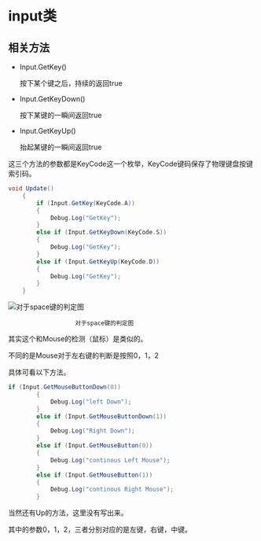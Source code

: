 # input类

## 相关方法

- Input.GetKey()
  
    按下某个键之后，持续的返回true

- Input.GetKeyDown()
  
    按下某键的一瞬间返回true

- Input.GetKeyUp()
  
    抬起某键的一瞬间返回true

这三个方法的参数都是KeyCode这一个枚举，KeyCode键码保存了物理键盘按键索引码。

```csharp
void Update()
    {
        if (Input.GetKey(KeyCode.A))
        {
            Debug.Log("GetKey");
        }
        else if (Input.GetKeyDown(KeyCode.S))
        {
            Debug.Log("GetKey");
        }
        else if (Input.GetKeyUp(KeyCode.D))
        {
            Debug.Log("GetKey");
        }
    }
```

![                       对于space键的判定图](E:\MyMarkdown\Unity%20C%23脚本基础\Unity%20C%23脚本基础\input类\Untitled.png)

                       对于space键的判定图

其实这个和Mouse的检测（鼠标）是类似的。

不同的是Mouse对于左右键的判断是按照0，1，2

具体可看以下方法。

```csharp
if (Input.GetMouseButtonDown(0))
        {
            Debug.Log("left Down");
        }
        else if (Input.GetMouseButtonDown(1))
        {
            Debug.Log("Right Down");
        }
        else if (Input.GetMouseButton(0))
        {
            Debug.Log("continous Left Mouse");
        }
        else if (Input.GetMouseButton(1))
        {
            Debug.Log("continous Right Mouse");
        }
```

当然还有Up的方法，这里没有写出来。

其中的参数0，1，2，三者分别对应的是左键，右键，中键。